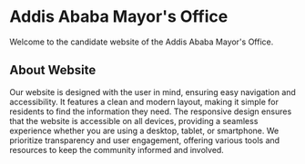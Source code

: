 # Addis Ababa Mayor's Office
Welcome to the candidate website of the Addis Ababa Mayor's Office.

## About Website

Our website is designed with the user in mind, ensuring easy navigation and accessibility. It features a clean and modern layout, making it simple for residents to find the information they need. The responsive design ensures that the website is accessible on all devices, providing a seamless experience whether you are using a desktop, tablet, or smartphone. We prioritize transparency and user engagement, offering various tools and resources to keep the community informed and involved.

